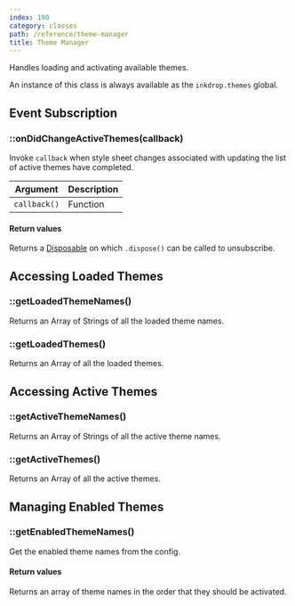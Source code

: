 ```yaml
---
index: 190
category: classes
path: /reference/theme-manager
title: Theme Manager
---
```


Handles loading and activating available themes.

An instance of this class is always available as the `inkdrop.themes` global.

## Event Subscription

### ::onDidChangeActiveThemes(callback)

Invoke `callback` when style sheet changes associated with updating the list of active themes have completed.

| Argument     | Description |
| ------------ | ----------- |
| `callback()` | Function    |

#### Return values

Returns a [Disposable](/reference/disposable) on which `.dispose()` can be called to unsubscribe.

## Accessing Loaded Themes

### ::getLoadedThemeNames()

Returns an Array of Strings of all the loaded theme names.

### ::getLoadedThemes()

Returns an Array of all the loaded themes.

## Accessing Active Themes

### ::getActiveThemeNames()

Returns an Array of Strings of all the active theme names.

### ::getActiveThemes()

Returns an Array of all the active themes.

## Managing Enabled Themes

### ::getEnabledThemeNames()

Get the enabled theme names from the config.

#### Return values

Returns an array of theme names in the order that they should be activated.
